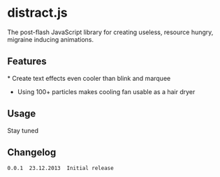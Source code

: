 # distract.js

The post-flash JavaScript library for creating useless, resource hungry, migraine inducing animations.

## Features

  * Create text effects even cooler than blink and marquee
  * Using 100+ particles makes cooling fan usable as a hair dryer

## Usage

Stay tuned

## Changelog

    0.0.1  23.12.2013  Initial release